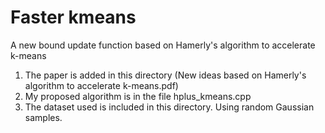 # Faster kmeans
A new bound update function based on Hamerly's algorithm to accelerate k-means
1. The paper is added in this directory (New ideas based on Hamerly's algorithm to accelerate k-means.pdf)
2. My proposed algorithm is in the file hplus_kmeans.cpp
3. The dataset used is included in this directory. Using random Gaussian samples.
